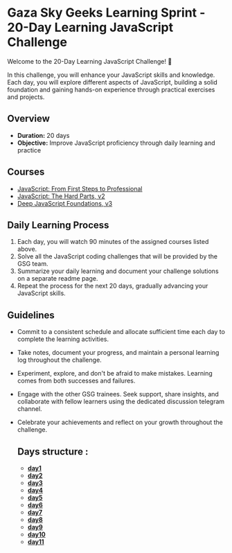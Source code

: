 
# Gaza Sky Geeks Learning Sprint - 20-Day Learning JavaScript Challenge

Welcome to the 20-Day Learning JavaScript Challenge! 🚀

In this challenge, you will enhance your JavaScript skills and knowledge. Each day, you will explore different aspects of JavaScript, building a solid foundation and gaining hands-on experience through practical exercises and projects.

## Overview
- **Duration:** 20 days
- **Objective:** Improve JavaScript proficiency through daily learning and practice


## Courses
 - [JavaScript: From First Steps to Professional](https://frontendmasters.com/courses/javascript-first-steps/)
 - [JavaScript: The Hard Parts, v2](https://frontendmasters.com/courses/javascript-hard-parts-v2/)
 - [Deep JavaScript Foundations, v3](https://frontendmasters.com/courses/deep-javascript-v3/)


## Daily Learning Process
1. Each day, you will watch 90 minutes of the assigned courses listed above.
2. Solve all the JavaScript coding challenges that will be provided by the GSG team.
3. Summarize your daily learning and document your challenge solutions on a separate readme page.
4. Repeat the process for the next 20 days, gradually advancing your JavaScript skills.



## Guidelines
- Commit to a consistent schedule and allocate sufficient time each day to complete the learning activities.
- Take notes, document your progress, and maintain a personal learning log throughout the challenge.
- Experiment, explore, and don't be afraid to make mistakes. Learning comes from both successes and failures.
- Engage with the other GSG trainees. Seek support, share insights, and collaborate with fellow learners using the dedicated discussion telegram channel.
- Celebrate your achievements and reflect on your growth throughout the challenge.

  ## Days structure :
  -  [**day1**](https://github.com/mohammadrjoub1/Mastering-JavaScript-in-20-Days/blob/main/day1.md)
  -  [**day2**](https://github.com/mohammadrjoub1/Mastering-JavaScript-in-20-Days/blob/main/day2.md)
  -  [**day3**](https://github.com/mohammadrjoub1/Mastering-JavaScript-in-20-Days/blob/main/day3.md)
  -  [**day4**](https://github.com/mohammadrjoub1/Mastering-JavaScript-in-20-Days/blob/main/day4.md)
  -  [**day5**](https://github.com/mohammadrjoub1/Mastering-JavaScript-in-20-Days/blob/main/day5.md)
  -  [**day6**](https://github.com/mohammadrjoub1/Mastering-JavaScript-in-20-Days/blob/main/day6.md)
  -  [**day7**](https://github.com/mohammadrjoub1/Mastering-JavaScript-in-20-Days/blob/main/day7.md)
  -  [**day8**](https://github.com/mohammadrjoub1/Mastering-JavaScript-in-20-Days/blob/main/day8.md)
  -  [**day9**](https://github.com/mohammadrjoub1/Mastering-JavaScript-in-20-Days/blob/main/day9.md)
  -  [**day10**](https://github.com/mohammadrjoub1/Mastering-JavaScript-in-20-Days/blob/main/day10.md)
  -  [**day11**](https://github.com/mohammadrjoub1/Mastering-JavaScript-in-20-Days/blob/main/day11.md)




